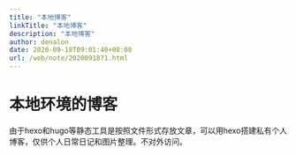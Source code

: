 ```yaml
---
title: "本地博客"
linkTitle: "本地博客"
description: "本地博客"
author: denalon
date: 2020-09-18T09:01:40+08:00
url: /web/note/2020091871.html
---
```


# 本地环境的博客

由于hexo和hugo等静态工具是按照文件形式存放文章，可以用hexo搭建私有个人博客，仅供个人日常日记和图片整理。不对外访问。